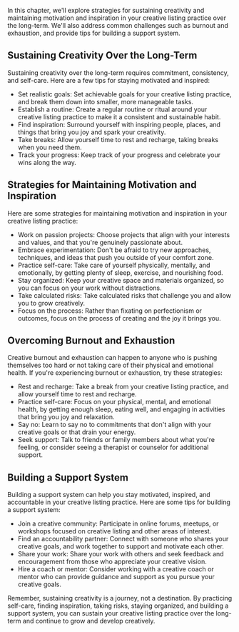 
In this chapter, we'll explore strategies for sustaining creativity and maintaining motivation and inspiration in your creative listing practice over the long-term. We'll also address common challenges such as burnout and exhaustion, and provide tips for building a support system.

Sustaining Creativity Over the Long-Term
----------------------------------------

Sustaining creativity over the long-term requires commitment, consistency, and self-care. Here are a few tips for staying motivated and inspired:

* Set realistic goals: Set achievable goals for your creative listing practice, and break them down into smaller, more manageable tasks.
* Establish a routine: Create a regular routine or ritual around your creative listing practice to make it a consistent and sustainable habit.
* Find inspiration: Surround yourself with inspiring people, places, and things that bring you joy and spark your creativity.
* Take breaks: Allow yourself time to rest and recharge, taking breaks when you need them.
* Track your progress: Keep track of your progress and celebrate your wins along the way.

Strategies for Maintaining Motivation and Inspiration
-----------------------------------------------------

Here are some strategies for maintaining motivation and inspiration in your creative listing practice:

* Work on passion projects: Choose projects that align with your interests and values, and that you're genuinely passionate about.
* Embrace experimentation: Don't be afraid to try new approaches, techniques, and ideas that push you outside of your comfort zone.
* Practice self-care: Take care of yourself physically, mentally, and emotionally, by getting plenty of sleep, exercise, and nourishing food.
* Stay organized: Keep your creative space and materials organized, so you can focus on your work without distractions.
* Take calculated risks: Take calculated risks that challenge you and allow you to grow creatively.
* Focus on the process: Rather than fixating on perfectionism or outcomes, focus on the process of creating and the joy it brings you.

Overcoming Burnout and Exhaustion
---------------------------------

Creative burnout and exhaustion can happen to anyone who is pushing themselves too hard or not taking care of their physical and emotional health. If you're experiencing burnout or exhaustion, try these strategies:

* Rest and recharge: Take a break from your creative listing practice, and allow yourself time to rest and recharge.
* Practice self-care: Focus on your physical, mental, and emotional health, by getting enough sleep, eating well, and engaging in activities that bring you joy and relaxation.
* Say no: Learn to say no to commitments that don't align with your creative goals or that drain your energy.
* Seek support: Talk to friends or family members about what you're feeling, or consider seeing a therapist or counselor for additional support.

Building a Support System
-------------------------

Building a support system can help you stay motivated, inspired, and accountable in your creative listing practice. Here are some tips for building a support system:

* Join a creative community: Participate in online forums, meetups, or workshops focused on creative listing and other areas of interest.
* Find an accountability partner: Connect with someone who shares your creative goals, and work together to support and motivate each other.
* Share your work: Share your work with others and seek feedback and encouragement from those who appreciate your creative vision.
* Hire a coach or mentor: Consider working with a creative coach or mentor who can provide guidance and support as you pursue your creative goals.

Remember, sustaining creativity is a journey, not a destination. By practicing self-care, finding inspiration, taking risks, staying organized, and building a support system, you can sustain your creative listing practice over the long-term and continue to grow and develop creatively.
